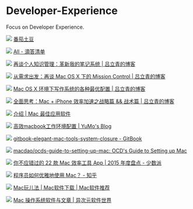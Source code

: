 # Developer-Experience
Focus on Developer Experience.

![](http://www.google.com/s2/favicons?domain=pomotodo.com)
        [番茄土豆](https://pomotodo.com/app/)

![](http://www.google.com/s2/favicons?domain=www.dida365.com)
        [All - 滴答清单](https://www.dida365.com/#q/all/tasks)

![](http://www.google.com/s2/favicons?domain=blog.jimmylv.info)
        [再谈个人知识管理：革新我的笔记系统 | 吕立青的博客](https://blog.jimmylv.info/2016-07-12-pkm-again-to-innovate-my-note-system/)

![](http://www.google.com/s2/favicons?domain=blog.jimmylv.info)
        [从需求出发：再谈 Mac OS X 下的 Mission Control | 吕立青的博客](https://blog.jimmylv.info/2015-10-31-mission-control-on-mac-os-x/)

![](http://www.google.com/s2/favicons?domain=blog.jimmylv.info)
        [Mac OS X 环境下写作系统的各种最优配置 | 吕立青的博客](https://blog.jimmylv.info/2016-06-11-write-in-mac-os-x/)

![](http://www.google.com/s2/favicons?domain=blog.jimmylv.info)
        [全面思考：Mac + iPhone 效率加速之战略篇 && 战术篇 | 吕立青的博客](https://blog.jimmylv.info/2016-07-10-speed-up-mac-efficiency/)

![](http://www.google.com/s2/favicons?domain=mba811.gitbooks.io)
        [介绍 | Mac 最佳应用软件](https://mba811.gitbooks.io/mac-best-app/content/)

![](http://www.google.com/s2/favicons?domain=xialeizhou.com)
        [高效macbook工作环境配置 | YuMo's Blog](http://xialeizhou.com/2016/06/23/%E9%AB%98%E6%95%88macbook%E5%B7%A5%E4%BD%9C%E7%8E%AF%E5%A2%83%E9%85%8D%E7%BD%AE/)

![](http://www.google.com/s2/favicons?domain=www.gitbook.com)
        [gitbook-elegant-mac-tools-system-closure - GitBook](https://www.gitbook.com/book/linesh/gitbook-elegant-mac-tools-system-closure/details)

![](http://www.google.com/s2/favicons?domain=github.com)
        [macdao/ocds-guide-to-setting-up-mac: OCD's Guide to Setting up Mac](https://github.com/macdao/ocds-guide-to-setting-up-mac)

![](http://www.google.com/s2/favicons?domain=sspai.com)
        [你不应错过的 22 款 Mac 效率工具 App | 2015 年度盘点 - 少数派](http://sspai.com/32453)

![](http://www.google.com/s2/favicons?domain=www.zhihu.com)
        [程序员如何优雅地使用 Mac？ - 知乎](https://www.zhihu.com/question/20873070)

![](http://www.google.com/s2/favicons?domain=www.waerfa.com)
        [Mac玩儿法 | Mac软件下载 | Mac软件推荐](http://www.waerfa.com/)

![](http://www.google.com/s2/favicons?domain=www.iplaysoft.com)
        [Mac 操作系统软件与文章 | 异次元软件世界](http://www.iplaysoft.com/os/mac-platform)